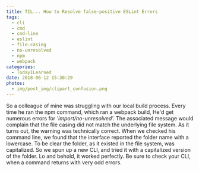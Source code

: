 ```yaml
---
title: TIL... How to Resolve false-positive ESLint Errors
tags:
  - cli
  - cmd
  - cmd-line
  - eslint
  - file-casing
  - no-unresolved
  - npm
  - webpack
categories:
  - TodayILearned
date: 2018-06-12 15:30:29
photos:
  - img/post_img/clipart_confusion.png
---
```


So a colleague of mine was struggling with our local build process. Every time he ran the npm command, which ran a webpack build, He'd get numerous errors for _'import/no-unresolved'._ The associated message would complain that the file casing did not match the underlying file system. As it turns out, the warning was technically correct. When we checked his command line, we found that the interface reported the folder name with a lowercase. To be clear the folder, as it existed in the file system, was capitalized. So we spun up a new CLI, and tried it with a capitalized version of the folder. Lo and behold, it worked perfectly. Be sure to check your CLI, when a command returns with very odd errors.